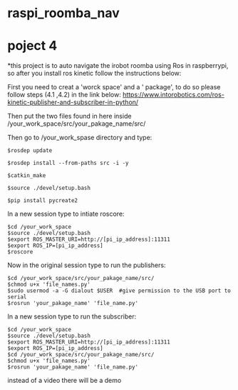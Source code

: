 # raspi_roomba_nav
# poject 4
*this project is to auto navigate the irobot roomba using Ros in raspberrypi, so after you install ros kinetic follow the instructions below:

First you need to creat a 'worck space' and a ' package', to do so please follow steps (4.1 ,4.2) in the link below:
https://www.intorobotics.com/ros-kinetic-publisher-and-subscriber-in-python/

Then put the two files found in here inside /your_work_space/src/your_pakage_name/src/

Then go to /your_work_spase directory and type:


```
$rosdep update

$rosdep install --from-paths src -i -y

$catkin_make

$source ./devel/setup.bash

$pip install pycreate2
```
In a new session type to intiate roscore:
```
$cd /your_work_space
$source ./devel/setup.bash
$export ROS_MASTER_URI=http://[pi_ip_address]:11311
$export ROS_IP=[pi_ip_address]
$roscore
```
Now in the original session type to run the publishers:
```
$cd /your_work_space/src/your_pakage_name/src/
$chmod u+x 'file_names.py'
$sudo usermod -a -G dialout $USER  #give permission to the USB port to serial
$rosrun 'your_pakage_name' 'file_name.py'
```

In a new session type to run the subscriber:
```
$cd /your_work_space
$source ./devel/setup.bash
$export ROS_MASTER_URI=http://[pi_ip_address]:11311
$export ROS_IP=[pi_ip_address]
$cd /your_work_space/src/your_pakage_name/src/
$chmod u+x 'file_names.py'
$rosrun 'your_pakage_name' 'file_name.py'
```

instead of a video there will be a demo
